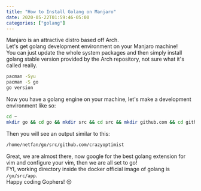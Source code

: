 ```yaml
---
title: "How to Install Golang on Manjaro"
date: 2020-05-22T01:59:46-05:00
categories: ["golang"]
---
```

Manjaro is an attractive distro based off Arch.  
Let's get golang development environment on your Manjaro machine!  
You can just update the whole system packages and then simply install golang stable version provided by the Arch repository, not sure what it's called really.  
```bash
pacman -Syu
pacman -S go
go version
```
Now you have a golang engine on your machine, let's make a development environment like so:  
```bash
cd ~
mkdir go && cd go && mkdir src && cd src && mkdir github.com && cd github.com && mkdir github_username && cd github_username && pwd
```
Then you will see an output similar to this:  
```bash
/home/netfan/go/src/github.com/crazyoptimist
```
Great, we are almost there, now google for the best golang extension for vim and configure your vim, then we are all set to go!  
FYI, working directory inside the docker official image of golang is `/go/src/app`.  
Happy coding Gophers! 😍



